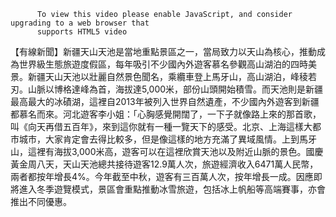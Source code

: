 
          To view this video please enable JavaScript, and consider upgrading to a web browser that
          supports HTML5 video
【有線新聞】新疆天山天池是當地重點景區之一，當局致力以天山為核心，推動成為世界級生態旅遊度假區，每年吸引不少國內外遊客慕名參觀高山湖泊的四時美景。新疆天山天池以壯麗自然景色聞名，乘纜車登上馬牙山，高山湖泊，峰稜若刃。山脈以博格達峰為首，海拔達5,000米，部份山頭開始積雪。而天池則是新疆最高最大的冰磧湖，這裡自2013年被列入世界自然遺產，不少國內外遊客到新疆都慕名而來。河北遊客李小姐：「心胸感覺開闊了，一下子就像路上來的那首歌，叫《向天再借五百年》，來到這你就有一種一覽天下的感受。北京、上海這樣大都市城市，大家肯定會去得比較多，但是像這樣的地方充滿了異域風情。上到馬牙山，這裡有海拔3,000米高，遊客可以在這裡欣賞天池以及附近山脈的景色。國慶黃金周八天，天山天池總共接待遊客12.9萬人次，旅遊經濟收入6471萬人民幣，兩者都按年增長4%。今年截至中秋，遊客有三百萬人次，按年增長一成。因應即將進入冬季遊覽模式，景區會重點推動冰雪旅遊，包括冰上帆船等高端賽事，亦會推出不同優惠。
